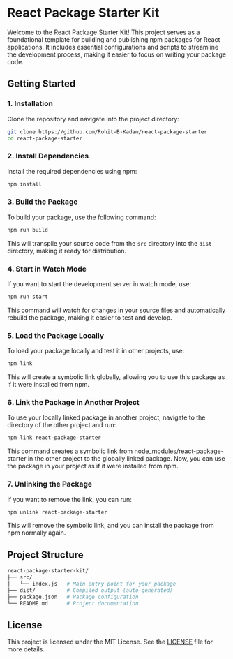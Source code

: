 # React Package Starter Kit

Welcome to the React Package Starter Kit! This project serves as a foundational template for building and publishing npm packages for React applications. It includes essential configurations and scripts to streamline the development process, making it easier to focus on writing your package code.

## Getting Started

### 1. Installation

Clone the repository and navigate into the project directory:

```bash
git clone https://github.com/Rohit-B-Kadam/react-package-starter
cd react-package-starter
```

### 2. Install Dependencies

Install the required dependencies using npm:

```bash
npm install
```

### 3. Build the Package

To build your package, use the following command:

```bash
npm run build
```

This will transpile your source code from the `src` directory into the `dist` directory, making it ready for distribution.

### 4. Start in Watch Mode

If you want to start the development server in watch mode, use:

```bash
npm run start
```

This command will watch for changes in your source files and automatically rebuild the package, making it easier to test and develop.

### 5. Load the Package Locally

To load your package locally and test it in other projects, use:

```bash
npm link
```

This will create a symbolic link globally, allowing you to use this package as if it were installed from npm.

### 6. Link the Package in Another Project

To use your locally linked package in another project, navigate to the directory of the other project and run:

```bash
npm link react-package-starter
```

This command creates a symbolic link from node_modules/react-package-starter in the other project to the globally linked package. Now, you can use the package in your project as if it were installed from npm.


### 7. Unlinking the Package

If you want to remove the link, you can run:

```bash
npm unlink react-package-starter
```

This will remove the symbolic link, and you can install the package from npm normally again.


## Project Structure

```bash
react-package-starter-kit/
├── src/
│   └── index.js   # Main entry point for your package
├── dist/          # Compiled output (auto-generated)
├── package.json   # Package configuration
└── README.md      # Project documentation
```


## License

This project is licensed under the MIT License. See the [LICENSE](LICENSE) file for more details.
